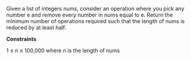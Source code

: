 Given a list of integers nums, consider an operation where you pick any number e and remove every number in nums equal to e. Return the minimum number of operations required such that the length of nums is reduced by at least half.

**Constraints**

1 ≤ n ≤ 100,000 where n is the length of nums